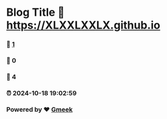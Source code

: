 # Blog Title :link: https://XLXXLXXLX.github.io 
### :page_facing_up: [1](https://XLXXLXXLX.github.io/tag.html) 
### :speech_balloon: 0 
### :hibiscus: 4 
### :alarm_clock: 2024-10-18 19:02:59 
### Powered by :heart: [Gmeek](https://github.com/Meekdai/Gmeek)
